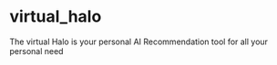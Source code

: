 # virtual_halo
The  virtual Halo is your personal AI Recommendation tool for all your personal need 
